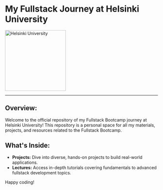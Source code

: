 

# My Fullstack Journey at Helsinki University

<img src="https://unisafe-gbv.eu/wp-content/uploads/2022/08/university-of-helsinki-logo-vector.png" alt="Helsinki University" width="200" height="200" />


---

## Overview:

Welcome to the official repository of my Fullstack Bootcamp journey at Helsinki University! This repository is a personal space for all my materials, projects, and resources related to the Fullstack Bootcamp.

## What's Inside:

- **Projects:** Dive into diverse, hands-on projects to build real-world applications.
- **Lectures:** Access in-depth tutorials covering fundamentals to advanced fullstack development topics.

Happy coding!

